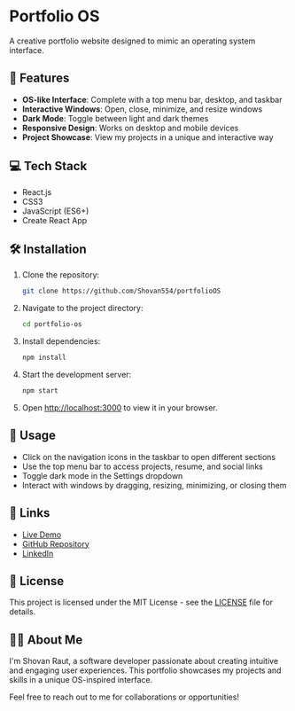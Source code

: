 # Portfolio OS

A creative portfolio website designed to mimic an operating system interface.



## 🚀 Features

- **OS-like Interface**: Complete with a top menu bar, desktop, and taskbar
- **Interactive Windows**: Open, close, minimize, and resize windows
- **Dark Mode**: Toggle between light and dark themes
- **Responsive Design**: Works on desktop and mobile devices
- **Project Showcase**: View my projects in a unique and interactive way

## 💻 Tech Stack

- React.js
- CSS3
- JavaScript (ES6+)
- Create React App

## 🛠️ Installation

1. Clone the repository:
   ```bash
   git clone https://github.com/Shovan554/portfolioOS
   ```

2. Navigate to the project directory:
   ```bash
   cd portfolio-os
   ```

3. Install dependencies:
   ```bash
   npm install
   ```

4. Start the development server:
   ```bash
   npm start
   ```

5. Open [http://localhost:3000](http://localhost:3000) to view it in your browser.

## 📱 Usage

- Click on the navigation icons in the taskbar to open different sections
- Use the top menu bar to access projects, resume, and social links
- Toggle dark mode in the Settings dropdown
- Interact with windows by dragging, resizing, minimizing, or closing them

## 🔗 Links

- [Live Demo](https://your-portfolio-url.com)
- [GitHub Repository](https://github.com/Shovan554/portfolio-os)
- [LinkedIn](https://www.linkedin.com/in/shovan-raut-81537b18a/)

## 📄 License

This project is licensed under the MIT License - see the [LICENSE](LICENSE) file for details.

## 👨‍💻 About Me

I'm Shovan Raut, a software developer passionate about creating intuitive and engaging user experiences. This portfolio showcases my projects and skills in a unique OS-inspired interface.

Feel free to reach out to me for collaborations or opportunities!
